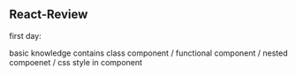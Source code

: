 ## React-Review
first day: 

basic knowledge contains class component / functional component / nested compoenet / css style in component


